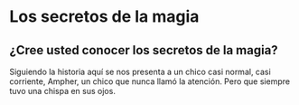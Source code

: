 # Los secretos de la magia

## ¿Cree usted conocer los secretos de la magia?

Siguiendo la historia aquí se nos presenta a un chico casi normal, casi corriente, Ampher, un chico que nunca llamó la atención. Pero que siempre tuvo una chispa en sus ojos.
